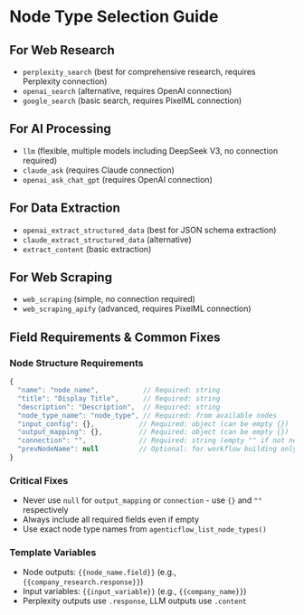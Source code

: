 # Node Type Selection Guide

## For Web Research
- `perplexity_search` (best for comprehensive research, requires Perplexity connection)
- `openai_search` (alternative, requires OpenAI connection)
- `google_search` (basic search, requires PixelML connection)

## For AI Processing
- `llm` (flexible, multiple models including DeepSeek V3, no connection required)
- `claude_ask` (requires Claude connection)
- `openai_ask_chat_gpt` (requires OpenAI connection)

## For Data Extraction
- `openai_extract_structured_data` (best for JSON schema extraction)
- `claude_extract_structured_data` (alternative)
- `extract_content` (basic extraction)

## For Web Scraping
- `web_scraping` (simple, no connection required)
- `web_scraping_apify` (advanced, requires PixelML connection)

## Field Requirements & Common Fixes

### Node Structure Requirements
```javascript
{
  "name": "node_name",           // Required: string
  "title": "Display Title",      // Required: string
  "description": "Description",  // Required: string
  "node_type_name": "node_type", // Required: from available nodes
  "input_config": {},           // Required: object (can be empty {})
  "output_mapping": {},         // Required: object (can be empty {})
  "connection": "",             // Required: string (empty "" if not needed)
  "prevNodeName": null          // Optional: for workflow building only
}
```

### Critical Fixes
- Never use `null` for `output_mapping` or `connection` - use `{}` and `""` respectively
- Always include all required fields even if empty
- Use exact node type names from `agenticflow_list_node_types()`

### Template Variables
- Node outputs: `{{node_name.field}}` (e.g., `{{company_research.response}}`)
- Input variables: `{{input_variable}}` (e.g., `{{company_name}}`)
- Perplexity outputs use `.response`, LLM outputs use `.content`
